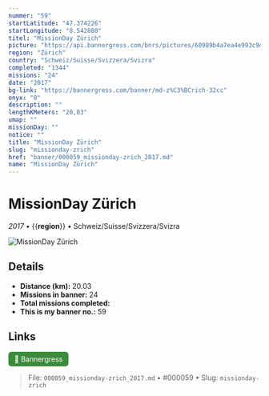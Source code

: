 ```yaml
---
nummer: "59"
startLatitude: "47.374226"
startLongitude: "8.542888"
titel: "MissionDay Zürich"
picture: "https://api.bannergress.com/bnrs/pictures/60989b4a7ea4e993c9d23756812cb691"
region: "Zürich"
country: "Schweiz/Suisse/Svizzera/Svizra"
completed: "1344"
missions: "24"
date: "2017"
bg-link: "https://bannergress.com/banner/md-z%C3%BCrich-32cc"
onyx: "0"
description: ""
lengthKMeters: "20,03"
umap: ""
missionDay: ""
notice: ""
title: "MissionDay Zürich"
slug: "missionday-zrich"
href: "banner/000059_missionday-zrich_2017.md"
name: "MissionDay Zürich"
---
```

# MissionDay Zürich

*2017* • {{__region__}} • Schweiz/Suisse/Svizzera/Svizra

![MissionDay Zürich](https://api.bannergress.com/bnrs/pictures/60989b4a7ea4e993c9d23756812cb691)



## Details
- **Distance (km):** 20.03
- **Missions in banner:** 24
- **Total missions completed:** 
- **This is my banner no.:** 59





## Links
<a href="https://bannergress.com/banner/md-z%C3%BCrich-32cc" target="_blank" style="display:inline-block;margin-right:8px;padding:6px 12px;background:#3c8b3c;color:#fff;text-decoration:none;border-radius:6px;">🔗 Bannergress</a>



> File: `000059_missionday-zrich_2017.md` • #000059 • Slug: `missionday-zrich`
